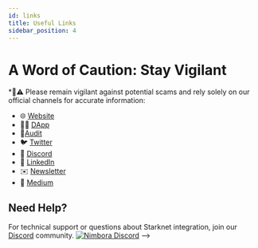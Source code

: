 ```yaml
---
id: links
title: Useful Links
sidebar_position: 4
---
```


# A Word of Caution: Stay Vigilant

*🐧⚠️ Please remain vigilant against potential scams and rely solely on our official channels for accurate information:

- 🌐 [Website](https://www.nimbora.io/)
- 👨‍💻 [DApp](https://app.nimbora.io/)
- 🔐[Audit](https://github.com/0xSpaceShard/nimbora_audit_report_yield_dex/blob/main/Nimbora_Audit_Report_Yield_Dex.pdf)
- 🐦 [Twitter](https://twitter.com/Nimbora_)
- 👋 [Discord](http://discord.gg/nimbora)
- 💼 [LinkedIn](https://www.linkedin.com/company/nimbora/)
- ✉️ [Newsletter](https://bit.ly/nimboranewsletter)
- 📖 [Medium](https://medium.com/@Nimbora)



## **Need Help?**

For technical support or questions about Starknet integration, join our [Discord](https://discord.gg/nimbora) community.
[![Nimbora Discord](https://i.ibb.co/23npZRk/Nimbora-Discord.png)](https://discord.gg/nimbora) -->
